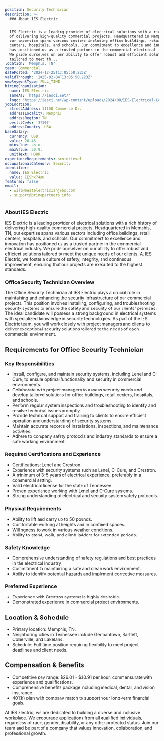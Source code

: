 ```yaml
---
position: Security Technician
description: >-
  ### About IES Electric


  IES Electric is a leading provider of electrical solutions with a rich history
  of delivering high-quality commercial projects. Headquartered in Memphis, TN,
  our expertise spans various sectors including office buildings, retail
  centers, hospitals, and schools. Our commitment to excellence and innovation
  has positioned us as a trusted partner in the commercial electrical industry.
  We pride ourselves on our ability to offer robust and efficient solutions
  tailored to meet th...
location: 'Memphis, TN'
team: Commercial
datePosted: '2024-12-25T13:05:50.223Z'
validThrough: '2025-02-04T13:05:50.223Z'
employmentType: FULL_TIME
hiringOrganization:
  name: IES Electric
  sameAs: 'https://iesci.net/'
  logo: 'https://iesci.net/wp-content/uploads/2024/08/IES-Electrical-Logo-color.png'
jobLocation:
  streetAddress: 11150 Commerce Dr.
  addressLocality: Memphis
  addressRegion: TN
  postalCode: '38103'
  addressCountry: USA
baseSalary:
  currency: USD
  value: 28.46
  minValue: 26.01
  maxValue: 30.91
  unitText: HOUR
experienceRequirements: seniorLevel
occupationalCategory: Security
identifier:
  name: IES Electric
  value: IEShx74pu
featured: false
email:
  - will@bestelectricianjobs.com
  - support@primepartners.info
---
```




### About IES Electric

IES Electric is a leading provider of electrical solutions with a rich history of delivering high-quality commercial projects. Headquartered in Memphis, TN, our expertise spans various sectors including office buildings, retail centers, hospitals, and schools. Our commitment to excellence and innovation has positioned us as a trusted partner in the commercial electrical industry. We pride ourselves on our ability to offer robust and efficient solutions tailored to meet the unique needs of our clients. At IES Electric, we foster a culture of safety, integrity, and continuous improvement, ensuring that our projects are executed to the highest standards.

### Office Security Technician Overview

The Office Security Technician at IES Electric plays a crucial role in maintaining and enhancing the security infrastructure of our commercial projects. This position involves installing, configuring, and troubleshooting security systems to ensure the safety and security of our clients' premises. The ideal candidate will possess a strong background in electrical systems with specialized knowledge in security technologies. As part of the IES Electric team, you will work closely with project managers and clients to deliver exceptional security solutions tailored to the needs of each commercial environment.

## Requirements for Office Security Technician

### Key Responsibilities

- Install, configure, and maintain security systems, including Lenel and C-Cure, to ensure optimal functionality and security in commercial environments.
- Collaborate with project managers to assess security needs and develop tailored solutions for office buildings, retail centers, hospitals, and schools.
- Perform regular system inspections and troubleshooting to identify and resolve technical issues promptly.
- Provide technical support and training to clients to ensure efficient operation and understanding of security systems.
- Maintain accurate records of installations, inspections, and maintenance activities.
- Adhere to company safety protocols and industry standards to ensure a safe working environment.

### Required Certifications and Experience

- Certifications: Lenel and Crestron.
- Experience with security systems such as Lenel, C-Cure, and Crestron.
- A minimum of 3-5 years of electrical experience, preferably in a commercial setting.
- Valid electrical license for the state of Tennessee.
- Proven experience working with Lenel and C-Cure systems.
- Strong understanding of electrical and security system safety protocols.

### Physical Requirements

- Ability to lift and carry up to 50 pounds.
- Comfortable working at heights and in confined spaces.
- Willingness to work in various weather conditions.
- Ability to stand, walk, and climb ladders for extended periods.

### Safety Knowledge

- Comprehensive understanding of safety regulations and best practices in the electrical industry.
- Commitment to maintaining a safe and clean work environment.
- Ability to identify potential hazards and implement corrective measures.

### Preferred Experience

- Experience with Crestron systems is highly desirable.
- Demonstrated experience in commercial project environments.

## Location & Schedule

- Primary location: Memphis, TN.
- Neighboring cities in Tennessee include Germantown, Bartlett, Collierville, and Lakeland.
- Schedule: Full-time position requiring flexibility to meet project deadlines and client needs.

## Compensation & Benefits

- Competitive pay range: $26.01 - $30.91 per hour, commensurate with experience and qualifications.
- Comprehensive benefits package including medical, dental, and vision insurance.
- 401(k) plan with company match to support your long-term financial goals.

At IES Electric, we are dedicated to building a diverse and inclusive workplace. We encourage applications from all qualified individuals, regardless of race, gender, disability, or any other protected status. Join our team and be part of a company that values innovation, collaboration, and professional growth.
